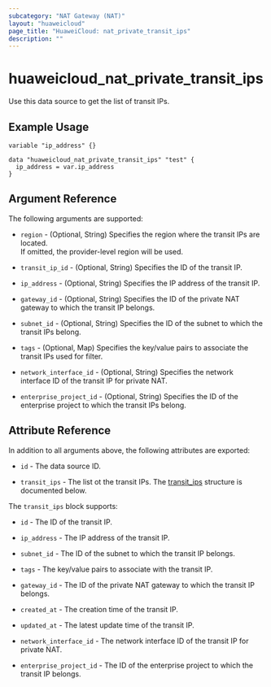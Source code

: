 ```yaml
---
subcategory: "NAT Gateway (NAT)"
layout: "huaweicloud"
page_title: "HuaweiCloud: nat_private_transit_ips"
description: ""
---
```


# huaweicloud_nat_private_transit_ips

Use this data source to get the list of transit IPs.

## Example Usage

```hcl
variable "ip_address" {}

data "huaweicloud_nat_private_transit_ips" "test" {
  ip_address = var.ip_address
}
```

## Argument Reference

The following arguments are supported:

* `region` - (Optional, String) Specifies the region where the transit IPs are located.  
  If omitted, the provider-level region will be used.

* `transit_ip_id` - (Optional, String) Specifies the ID of the transit IP.

* `ip_address` - (Optional, String) Specifies the IP address of the transit IP.  

* `gateway_id` - (Optional, String) Specifies the ID of the private NAT gateway to which the transit IP belongs.

* `subnet_id` - (Optional, String) Specifies the ID of the subnet to which the transit IPs belong.

* `tags` - (Optional, Map) Specifies the key/value pairs to associate the transit IPs used for filter.

* `network_interface_id` - (Optional, String) Specifies the network interface ID of the transit IP for private NAT.

* `enterprise_project_id` - (Optional, String) Specifies the ID of the enterprise project to which the transit
  IPs belong.

## Attribute Reference

In addition to all arguments above, the following attributes are exported:

* `id` - The data source ID.

* `transit_ips` - The list ot the transit IPs.
  The [transit_ips](#private_transitIps) structure is documented below.

<a name="private_transitIps"></a>
The `transit_ips` block supports:

* `id` - The ID of the transit IP.

* `ip_address` - The IP address of the transit IP.

* `subnet_id` - The ID of the subnet to which the transit IP belongs.

* `tags` - The key/value pairs to associate with the transit IP.

* `gateway_id` - The ID of the private NAT gateway to which the transit IP belongs.

* `created_at` - The creation time of the transit IP.

* `updated_at` - The latest update time of the transit IP.

* `network_interface_id` - The network interface ID of the transit IP for private NAT.

* `enterprise_project_id` - The ID of the enterprise project to which the transit IP belongs.
